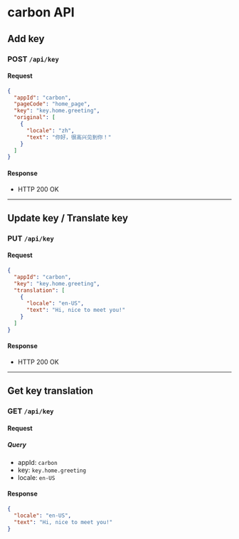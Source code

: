 # carbon API

## Add key

### POST `/api/key`

#### Request

```json
{
  "appId": "carbon",
  "pageCode": "home_page",
  "key": "key.home.greeting",
  "original": [
    {
      "locale": "zh",
      "text": "你好，很高兴见到你！"
    }
  ]
}
```

#### Response

- HTTP 200 OK

---

## Update key / Translate key

### PUT `/api/key`

#### Request

```json
{
  "appId": "carbon",
  "key": "key.home.greeting",
  "translation": [
    {
      "locale": "en-US",
      "text": "Hi, nice to meet you!"
    }
  ]
}
```

#### Response

- HTTP 200 OK

---

## Get key translation

### GET `/api/key`

#### Request

##### Query

- appId: `carbon`
- key: `key.home.greeting`
- locale: `en-US`

#### Response

```json
{
  "locale": "en-US",
  "text": "Hi, nice to meet you!"
}
```